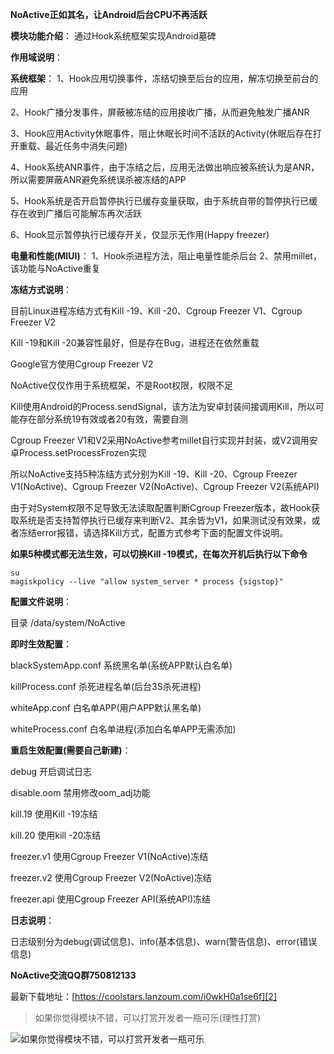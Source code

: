 **NoActive正如其名，让Android后台CPU不再活跃**

**模块功能介绍**：
通过Hook系统框架实现Android墓碑

**作用域说明**：

**系统框架**：
1、Hook应用切换事件，冻结切换至后台的应用，解冻切换至前台的应用

2、Hook广播分发事件，屏蔽被冻结的应用接收广播，从而避免触发广播ANR

3、Hook应用Activity休眠事件，阻止休眠长时间不活跃的Activity(休眠后存在打开重载、最近任务中消失问题)

4、Hook系统ANR事件，由于冻结之后，应用无法做出响应被系统认为是ANR，所以需要屏蔽ANR避免系统误杀被冻结的APP

5、Hook系统是否开启暂停执行已缓存变量获取，由于系统自带的暂停执行已缓存在收到广播后可能解冻再次活跃

6、Hook显示暂停执行已缓存开关，仅显示无作用(Happy freezer)

**电量和性能(MIUI)**：
1、Hook杀进程方法，阻止电量性能杀后台
2、禁用millet，该功能与NoActive重复

**冻结方式说明**：

目前Linux进程冻结方式有Kill -19、Kill -20、Cgroup Freezer V1、Cgroup Freezer V2

Kill -19和Kill -20兼容性最好，但是存在Bug，进程还在依然重载

Google官方使用Cgroup Freezer V2

NoActive仅仅作用于系统框架，不是Root权限，权限不足

Kill使用Android的Process.sendSignal，该方法为安卓封装间接调用Kill，所以可能存在部分系统19有效或者20有效，需要自测

Cgroup Freezer V1和V2采用NoActive参考millet自行实现并封装，或V2调用安卓Process.setProcessFrozen实现

所以NoActive支持5种冻结方式分别为Kill -19、Kill -20、Cgroup Freezer V1(NoActive)、Cgroup Freezer V2(NoActive)、Cgroup Freezer V2(系统API)

由于对System权限不足导致无法读取配置判断Cgroup Freezer版本，故Hook获取系统是否支持暂停执行已缓存来判断V2、其余皆为V1，如果测试没有效果，或者冻结error报错，请选择Kill方式，配置方式参考下面的配置文件说明。

**如果5种模式都无法生效，可以切换Kill -19模式，在每次开机后执行以下命令**

    su
    magiskpolicy --live "allow system_server * process {sigstop}"

**配置文件说明**：

目录 /data/system/NoActive

**即时生效配置**：

blackSystemApp.conf 系统黑名单(系统APP默认白名单)

killProcess.conf 杀死进程名单(后台3S杀死进程)

whiteApp.conf 白名单APP(用户APP默认黑名单)

whiteProcess.conf 白名单进程(添加白名单APP无需添加)

**重启生效配置(需要自己新建)**：

debug 开启调试日志

disable.oom 禁用修改oom_adj功能

kill.19 使用Kill -19冻结

kill.20 使用kill -20冻结

freezer.v1 使用Cgroup Freezer V1(NoActive)冻结

freezer.v2 使用Cgroup Freezer V2(NoActive)冻结

freezer.api 使用Cgroup Freezer API(系统API)冻结

**日志说明**：

日志级别分为debug(调试信息)、info(基本信息)、warn(警告信息)、error(错误信息)

**NoActive交流QQ群750812133**

最新下载地址：[https://coolstars.lanzoum.com/i0wkH0a1se6f][2]


> 如果你觉得模块不错，可以打赏开发者一瓶可乐(理性打赏)

![如果你觉得模块不错，可以打赏开发者一瓶可乐][1]



  [1]: https://m.360buyimg.com/babel/jfs/t1/112365/9/29244/36766/62e68cadE30683ff1/c4e6d9ef81b69e3c.jpg
  [2]: https://coolstars.lanzoum.com/i0wkH0a1se6f
